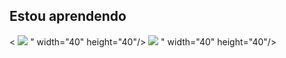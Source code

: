 ## Estou aprendendo

<
            <img src="https://cdn.jsdelivr.net/gh/devicons/devicon/icons/csharp/csharp-original.svg" />
          " width="40" height="40"/> 
            <img src="https://cdn.jsdelivr.net/gh/devicons/devicon/icons/figma/figma-original.svg" />
          " width="40" height="40"/>

